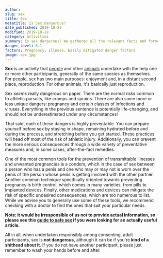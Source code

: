 ```yaml
---
author:
slug: sex
title: Sex
metatitle: Is Sex Dangerous?
date_published: 2019-10-29
modified: 2019-10-29
category: activities
summary: Is sex dangerous? We gathered all the relevant facts and formed an opinion.
danger_level: 6.1
factors: Pregnancy, Illness, Easily mitigated danger factors
image: sex.jpg
---
```


**Sex** is an activity that [people](/animals/people) and other [animals](/animals) undertake with the help one or more other participants, generally of the same species as themselves. For people, sex has two main purposes: enjoyment and, in a distant second place, reproduction. For other animals, it's basically just reproduction.

Sex *seems* really dangerous on paper. There are the normal risks common to athletic pursuits, like cramps and sprains. There are also some more or less unique dangers: pregnancy and certain classes of infections and viruses. Everything in the previous sentence is potentially life-changing, and should not be underestimated under any circumstances!

That said, each of these dangers is highly preventable. You can prepare yourself before sex by staying in shape, remaining hydrated before and during the process, and stretching before you get started. These practices will head off most of the risk of athletic injury. Additionally, you can prevent the more serious consequences through a wide variety of preventative measures and, in some cases, after-the-fact remedies. 

One of the most common tools for the prevention of transmittable illnesses and unwanted pregnancies is a condom, which in the case of sex between a person who has a penis and one who may or may not is worn over the penis of the person whose penis is getting involved with the other partner. Another common technique specifically oriented towards preventing pregnancy is birth control, which comes in many varieties, from pills to implanted devices. Finally, other medications and devices can mitigate the risk of specific undesired consequences, which are too numerous to list. While we advise you to generally use some of these tools, we recommend checking with a doctor to find the ones that suit your particular needs.

**Note: it would be irresponsible of us not to provide actual information, so please see this [guide to safe sex](https://www.plannedparenthood.org/learn/stds-hiv-safer-sex/safer-sex) if you were looking for an actually useful article.**

All in all, when undertaken responsibly among consenting, adult participants, sex is **not dangerous**, although it can be if you're **kind of a shithead about it**. If you do not have another participant, please just remember to wash your hands before and after.

